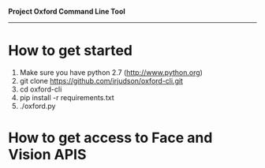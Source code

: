 **Project Oxford Command Line Tool**

----------

# How to get started

1. Make sure you have python 2.7 (http://www.python.org)
2. git clone https://github.com/irjudson/oxford-cli.git
3. cd oxford-cli
4. pip install -r requirements.txt
5. ./oxford.py

# How to get access to Face and Vision APIS
